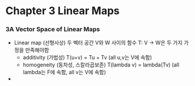 # Chapter 3 Linear Maps

### 3A Vector Space of Linear Maps

+ Linear map (선형사상) 두 벡터 공간 V와 W 사이의 함수 T: V -> W은 두 가지 가정을 만족해야함
  + additivity (가법성) T(u+v) = Tu + Tv (all u,v는 V에 속함)
  + homogeneity (동차성, 스칼라곱보존) T(lambda v) = lambda(Tv) (all lambda는 F에 속함, all v는 V에 속함)
+ 
